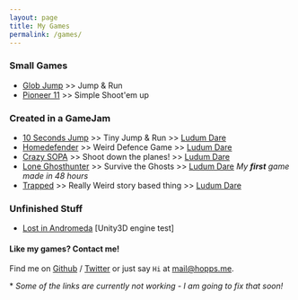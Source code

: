 ```yaml
---
layout: page
title: My Games
permalink: /games/
---
```


### Small Games

* [Glob Jump][glob] >> Jump & Run
* [Pioneer 11][pioneer] >> Simple Shoot'em up

### Created in a GameJam 

* [10 Seconds Jump][10seconds]	>> Tiny Jump & Run 					>> [Ludum Dare][ludum]
* [Homedefender][homedefender] 	>> Weird Defence Game 				>> [Ludum Dare][ludum]
* [Crazy SOPA][crazysopa] 		>> Shoot down the planes! 			>> [Ludum Dare][ludum]
* [Lone Ghosthunter][loneghost] >> Survive the Ghosts 				>> [Ludum Dare][ludum] 		*My **first** game made in 48 hours*
* [Trapped][trapped] 			>> Really Weird story based thing 	>> [Ludum Dare][ludum]

### Unfinished Stuff
* [Lost in Andromeda][lostinandromeda] [Unity3D engine test]

#### Like my games? Contact me!

Find me on [Github][github] / [Twitter][Twitter] or just say `Hi` at 
[mail@hopps.me](mailto:mail@hopps.me).

\* *Some of the links are currently not working - I am going to fix that soon!*


[glob]: http://hopps.itch.io/glob-jump
[pioneer]: http://hopps.itch.io/pioneer-11
[10seconds]: http://hopps.itch.io/10-seconds-jump
[homedefender]: http://hopps.me/games/
[crazysopa]: http://hopps.me/games/
[loneghost]: http://hopps.me/games/
[trapped]: http://hopps.itch.io/trapped
[lostinandromeda]: http://hopps.itch.io/lost-in-andromeda

[ludum]: http://ludumdare.com/compo/author/hopps/
[github]: https://github.com/devhopps
[twitter]: https://twitter.com/dev_hopps
